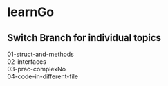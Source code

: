 # learnGo

## Switch Branch for individual topics
 01-struct-and-methods <br>
 02-interfaces <br>
 03-prac-complexNo <br>
 04-code-in-different-file